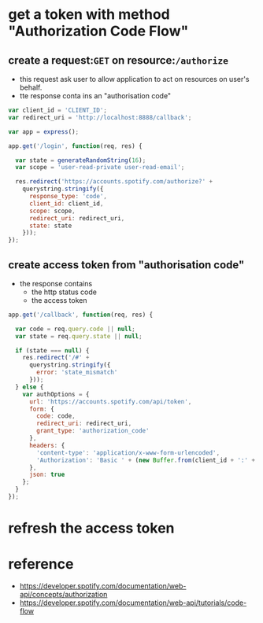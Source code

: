 
# get a token with method "Authorization Code Flow"

## create a request:`GET` on resource:`/authorize`
- this request ask user to allow application to act on resources on user's behalf.
- tte response conta ins an "authorisation code"


```js
var client_id = 'CLIENT_ID';
var redirect_uri = 'http://localhost:8888/callback';

var app = express();

app.get('/login', function(req, res) {

  var state = generateRandomString(16);
  var scope = 'user-read-private user-read-email';

  res.redirect('https://accounts.spotify.com/authorize?' +
    querystring.stringify({
      response_type: 'code',
      client_id: client_id,
      scope: scope,
      redirect_uri: redirect_uri,
      state: state
    }));
});
```


## create access token from "authorisation code"
- the response contains
  - the http status code
  - the access token

```js
app.get('/callback', function(req, res) {

  var code = req.query.code || null;
  var state = req.query.state || null;

  if (state === null) {
    res.redirect('/#' +
      querystring.stringify({
        error: 'state_mismatch'
      }));
  } else {
    var authOptions = {
      url: 'https://accounts.spotify.com/api/token',
      form: {
        code: code,
        redirect_uri: redirect_uri,
        grant_type: 'authorization_code'
      },
      headers: {
        'content-type': 'application/x-www-form-urlencoded',
        'Authorization': 'Basic ' + (new Buffer.from(client_id + ':' + client_secret).toString('base64'))
      },
      json: true
    };
  }
});
```

# refresh the access token

# reference
- https://developer.spotify.com/documentation/web-api/concepts/authorization
- https://developer.spotify.com/documentation/web-api/tutorials/code-flow
